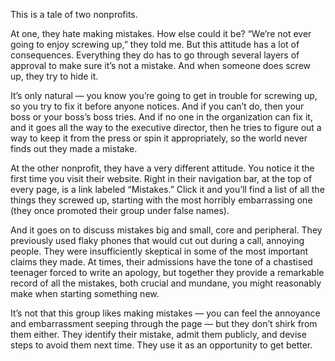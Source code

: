 This is a tale of two nonprofits.

At one, they hate making mistakes. How else could it be? “We’re not ever going to enjoy screwing up,” they told me. But this attitude has a lot of consequences. Everything they do has to go through several layers of approval to make sure it’s not a mistake. And when someone does screw up, they try to hide it.

It’s only natural — you know you’re going to get in trouble for screwing up, so you try to fix it before anyone notices. And if you can’t do, then your boss or your boss’s boss tries. And if no one in the organization can fix it, and it goes all the way to the executive director, then he tries to figure out a way to keep it from the press or spin it appropriately, so the world never finds out they made a mistake.

At the other nonprofit, they have a very different attitude. You notice it the first time you visit their website. Right in their navigation bar, at the top of every page, is a link labeled “Mistakes.” Click it and you’ll find a list of all the things they screwed up, starting with the most horribly embarrassing one (they once promoted their group under false names).

And it goes on to discuss mistakes big and small, core and peripheral. They previously used flaky phones that would cut out during a call, annoying people. They were insufficiently skeptical in some of the most important claims they made. At times, their admissions have the tone of a chastised teenager forced to write an apology, but together they provide a remarkable record of all the mistakes, both crucial and mundane, you might reasonably make when starting something new.

It’s not that this group likes making mistakes — you can feel the annoyance and embarrassment seeping through the page — but they don’t shirk from them either. They identify their mistake, admit them publicly, and devise steps to avoid them next time. They use it as an opportunity to get better.
